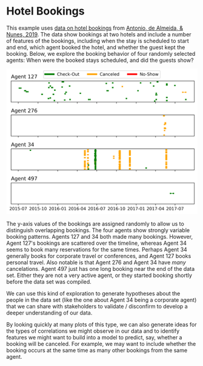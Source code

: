 # Hotel Bookings

This example uses
[data on hotel bookings](https://github.com/rfordatascience/tidytuesday/blob/master/data/2020/2020-06-09/readme.md)
from
[Antonio, de Almeida, & Nunes, 2019](https://www.sciencedirect.com/science/article/pii/S2352340918315191#f0010).
The data show bookings at two hotels and include a number of features of the
bookings, including when the stay is scheduled to start and end, which agent
booked the hotel, and whether the guest kept the booking. Below, we explore the
booking behavior of four randomly selected agents: When were the booked stays
scheduled, and did the guests show?

![Booking timelines for four agents](bookings_timeline.png)

The y-axis values of the bookings are assigned randomly to allow us to
distinguish overlapping bookings. The four agents show strongly variable
booking patterns. Agents 127 and 34 both made many bookings. However, Agent
127's bookings are scattered over the timeline, whereas Agent 34 seems to book
many reservations for the same times. Perhaps Agent 34 generally books for
corporate travel or conferences, and Agent 127 books personal travel. Also
notable is that Agent 276 and Agent 34 have *many* cancelations. Agent 497 just
has one long booking near the end of the data set. Either they are not a very
active agent, or they started booking shortly before the data set was compiled.

We can use this kind of exploration to generate hypotheses about the people in
the data set (like the one about Agent 34 being a corporate agent) that we can
share with stakeholders to validate / disconfirm to develop a deeper
understanding of our data.

By looking quickly at many plots of this type, we can also generate ideas
for the types of correlations we might observe in our data and to identify
features we might want to build into a model to predict, say, whether a booking
will be canceled. For example, we may want to include whether the booking
occurs at the same time as many other bookings from the same agent.
